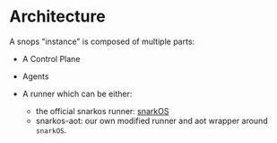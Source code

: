 # Architecture

A snops "instance" is composed of multiple parts:

- A Control Plane
- Agents
- A runner which can be either:

  - the official snarkos runner: [snarkOS](https://github.com/AleoNet/snarkOS)
  - snarkos-aot: our own modified runner and aot wrapper around `snarkOS`.

<!-- TODO nice to have eventually -->
<!-- In order to instruct the control plane after it has been started, you can use
the included snops-cli. TODO: how? -->
